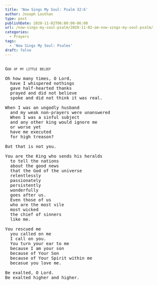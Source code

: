 ```yaml
---
title: 'Now Sings My Soul: Psalm 32:6'
author: Joseph Louthan
type: post
publishDate: 2020-11-02T06:00:00-06:00
url: /now-sings-my-soul-psalm/2020-11-02-am-now-sings-my-soul-psalm/
categories:
  - Prayers
tags:
  - 'Now Sings My Soul: Psalms'
draft: false
---
```

<pre>
<div style="font-variant: small-caps;">
God of my little belief
</div>
Oh how many times, O Lord,
  have I whispered nothings
  gave half-hearted thanks
  prayed and did not believe
  spoke and did not think it was real.

When I was an ungodly husband
  and my weak non-prayers were unanswered
  When I was a sinful subject
  and any other king would ignore me
  or worse yet
  have me executed
  for high treason?

But that is not you.

You are the King who sends his heralds
  to tell the nations
  about the good news
  that the God of the universe
  relentlessly
  passionately
  persistently
  wonderfully
  goes after us.
  Even those of us
  who are the most vile
  most wicked
  the chief of sinners
  like me.

You rescued me
  you called on me
  I call on you.
  You turn your ear to me
  because I am your son
  because of Your Son
  because of Your Spirit within me
  becasue you love me.

Be exalted, O Lord.
Be exalted higher and higher.
</pre>
